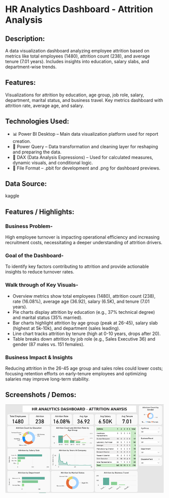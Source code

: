 # HR Analytics Dashboard - Attrition Analysis
## Description: 
A data visualization dashboard analyzing employee attrition based on metrics like total employees (1480), attrition count (238), and average tenure (7.01 years). Includes insights into education, salary slabs, and department-wise trends.
## Features:
Visualizations for attrition by education, age group, job role, salary, department, marital status, and business travel.
Key metrics dashboard with attrition rate, average age, and salary.
## Technologies Used:
- 📊 Power BI Desktop – Main data visualization platform used for report creation.
- 📂 Power Query – Data transformation and cleaning layer for reshaping and preparing the data.
- 🧠 DAX (Data Analysis Expressions) – Used for calculated measures, dynamic visuals, and conditional logic.
- 📁 File Format – .pbit for development and .png for dashboard previews.
## Data Source:
kaggle
## Features / Highlights:
### Business Problem-
High employee turnover is impacting operational efficiency and increasing recruitment costs, necessitating a deeper understanding of attrition drivers.
### Goal of the Dashboard-
To identify key factors contributing to attrition and provide actionable insights to reduce turnover rates.
### Walk through of Key Visuals-
- Overview metrics show total employees (1480), attrition count (238), rate (16.08%), average age (36.92), salary (6.5K), and tenure (7.01 years).  
- Pie charts display attrition by education (e.g., 37% technical degree) and marital status (35% married).  
- Bar charts highlight attrition by age group (peak at 26-45), salary slab (highest at 5k-10k), and department (sales leading).  
- Line chart tracks attrition by tenure (high at 0-10 years, drops after 20).  
- Table breaks down attrition by job role (e.g., Sales Executive 36) and gender (87 males vs. 151 females).
### Business Impact & Insights
Reducing attrition in the 26-45 age group and sales roles could lower costs; focusing retention efforts on early-tenure employees and optimizing salaries may improve long-term stability.
## Screenshots / Demos:
![reference of HR dashboard](https://github.com/subha5hree/HR-Analysis-Dashboard/blob/main/image.png)

